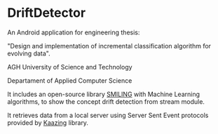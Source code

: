 # DriftDetector
An Android application for engineering thesis:

"Design and implementation of incremental classification algorithm for evolving data".

AGH University of Science and Technology

Departament of Applied Computer Science




It includes an open-source library [SMILING](https://github.com/sbobek/smiling) with Machine Learning algorithms, 
to show the concept drift detection from stream module.

It retrieves data from a local server using Server Sent Event protocols provided by [Kaazing](http://kaazing.org/) library.
